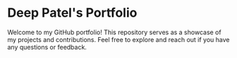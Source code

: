 # Deep Patel's Portfolio

Welcome to my GitHub portfolio! This repository serves as a showcase of my projects and contributions. Feel free to explore and reach out if you have any questions or feedback.
